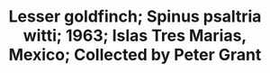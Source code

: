 ---
title: >
 Lesser goldfinch; Spinus psaltria witti; 1963; Islas Tres Marias, Mexico; Collected by Peter Grant
# description: Species occurrence data for the United States and U.S. Territories.
background: /assets/images/treasure-76.jpg
categories: ["Tetrapods"]
imageLicense: |
  [*](http://creativecommons.org/licenses/by-nc-nd/4.0)
composition:
  - type: postHeader
  - type: pageMarkdown
---